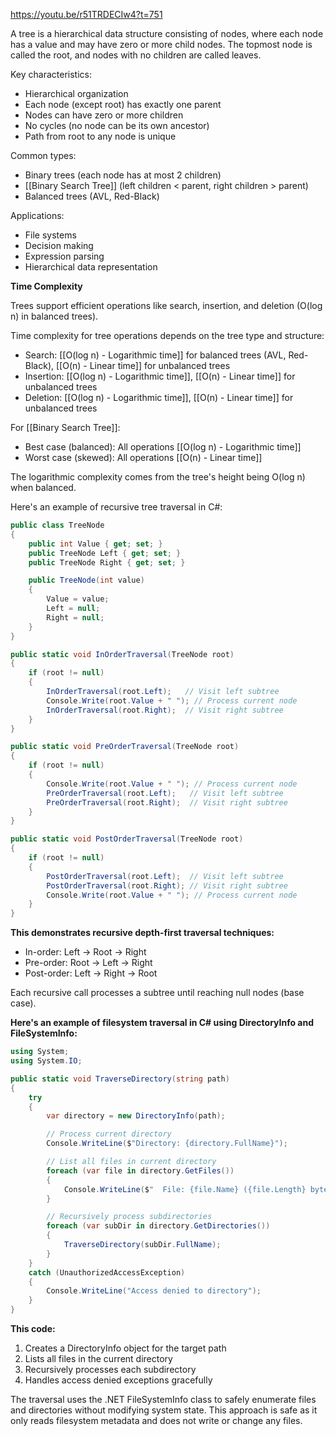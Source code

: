 https://youtu.be/r51TRDECIw4?t=751

A tree is a hierarchical data structure consisting of nodes, where each node has a value and may
have zero or more child nodes. The topmost node is called the root, and nodes with no children
are called leaves.

Key characteristics:

- Hierarchical organization
- Each node (except root) has exactly one parent
- Nodes can have zero or more children
- No cycles (no node can be its own ancestor)
- Path from root to any node is unique

Common types:

- Binary trees (each node has at most 2 children)
- [[Binary Search Tree]] (left children < parent, right children > parent)
- Balanced trees (AVL, Red-Black)

Applications:

- File systems
- Decision making
- Expression parsing
- Hierarchical data representation

**Time Complexity**

Trees support efficient operations like search, insertion, and deletion (O(log n) in balanced
trees).

Time complexity for tree operations depends on the tree type and structure:

- Search: [[O(log n) - Logarithmic time]] for balanced trees (AVL, Red-Black), [[O(n) - Linear time]] for unbalanced trees
- Insertion: [[O(log n) - Logarithmic time]], [[O(n) - Linear time]] for unbalanced trees
- Deletion:  [[O(log n) - Logarithmic time]], [[O(n) - Linear time]]  for unbalanced trees

For [[Binary Search Tree]]:

- Best case (balanced): All operations  [[O(log n) - Logarithmic time]]
- Worst case (skewed): All operations [[O(n) - Linear time]] 

The logarithmic complexity comes from the tree's height being O(log n) when balanced.

Here's an example of recursive tree traversal in C#:

```C#
public class TreeNode
{
    public int Value { get; set; }
    public TreeNode Left { get; set; }
    public TreeNode Right { get; set; }

    public TreeNode(int value)
    {
        Value = value;
        Left = null;
        Right = null;
    }
}

public static void InOrderTraversal(TreeNode root)
{
    if (root != null)
    {
        InOrderTraversal(root.Left);   // Visit left subtree
        Console.Write(root.Value + " "); // Process current node
        InOrderTraversal(root.Right);  // Visit right subtree
    }
}

public static void PreOrderTraversal(TreeNode root)
{
    if (root != null)
    {
        Console.Write(root.Value + " "); // Process current node
        PreOrderTraversal(root.Left);   // Visit left subtree
        PreOrderTraversal(root.Right);  // Visit right subtree
    }
}

public static void PostOrderTraversal(TreeNode root)
{
    if (root != null)
    {
        PostOrderTraversal(root.Left);  // Visit left subtree
        PostOrderTraversal(root.Right); // Visit right subtree
        Console.Write(root.Value + " "); // Process current node
    }
}
```

**This demonstrates recursive depth-first traversal techniques:**

- In-order: Left → Root → Right
- Pre-order: Root → Left → Right
- Post-order: Left → Right → Root

Each recursive call processes a subtree until reaching null nodes (base case).

**Here's an example of filesystem traversal in C# using DirectoryInfo and FileSystemInfo:**

```C#
using System;
using System.IO;

public static void TraverseDirectory(string path)
{
    try
    {
        var directory = new DirectoryInfo(path);

        // Process current directory
        Console.WriteLine($"Directory: {directory.FullName}");

        // List all files in current directory
        foreach (var file in directory.GetFiles())
        {
            Console.WriteLine($"  File: {file.Name} ({file.Length} bytes)");
        }

        // Recursively process subdirectories
        foreach (var subDir in directory.GetDirectories())
        {
            TraverseDirectory(subDir.FullName);
        }
    }
    catch (UnauthorizedAccessException)
    {
        Console.WriteLine("Access denied to directory");
    }
}
```

**This code:**

1. Creates a DirectoryInfo object for the target path
2. Lists all files in the current directory
3. Recursively processes each subdirectory
4. Handles access denied exceptions gracefully

The traversal uses the .NET FileSystemInfo class to safely enumerate files and directories
without modifying system state. This approach is safe as it only reads filesystem metadata and
does not write or change any files.
